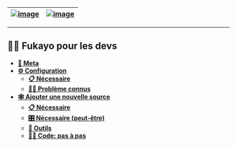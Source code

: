 | [![image](https://user-images.githubusercontent.com/26584973/203880803-f2f49cb3-0932-4376-b9fc-3f55cf645ad7.png)](home) | [![image](https://user-images.githubusercontent.com/26584973/203880716-5cf6b582-0c96-4f91-a247-741e0004c1e0.png)](home-fr)
|----|----|

***

## 👨‍💻 Fukayo pour les devs
* **[🤔 Meta](meta-fr)**
* **[⚙️ Configuration](setup-fr)**
  * **[📋 Nécessaire](setup-requirements-fr)**
  * **[😵‍💫 Problème connus](setup-issues-fr)**
* **[🕸️ Ajouter une nouvelle source](mirrors-fr)**
  * **[📋 Nécessaire](mirrors-fr#ce-quil-nous-faut)**
  * **[🎛️ Nécessaire (peut-être)](mirrors-fr#ce-quil-nous-faudra-peut-être)**
  * **[🧰 Outils](mirrors-fr#outils)**
  * **[👨‍💻️ Code: pas à pas](mirrors-fr#pas-à-pas)**